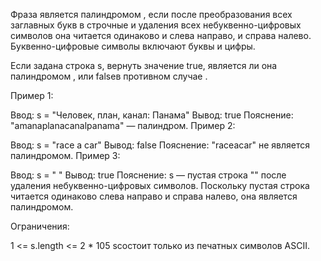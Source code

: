 Фраза является палиндромом , если после преобразования всех заглавных букв в строчные и удаления всех небуквенно-цифровых символов она читается одинаково и слева направо, и справа налево. Буквенно-цифровые символы включают буквы и цифры.

Если задана строка s, вернуть значение true, является ли она палиндромом , или falseв противном случае .

 

Пример 1:

Ввод: s = "Человек, план, канал: Панама"
 Вывод: true
 Пояснение: "amanaplanacanalpanama" — палиндром.
Пример 2:

Ввод: s = "race a car"
 Вывод: false
 Пояснение: "raceacar" не является палиндромом.
Пример 3:

Ввод: s = " "
 Вывод: true
 Пояснение: s — пустая строка "" после удаления небуквенно-цифровых символов.
Поскольку пустая строка читается одинаково слева направо и справа налево, она является палиндромом.
 

Ограничения:

1 <= s.length <= 2 * 105
sсостоит только из печатных символов ASCII.